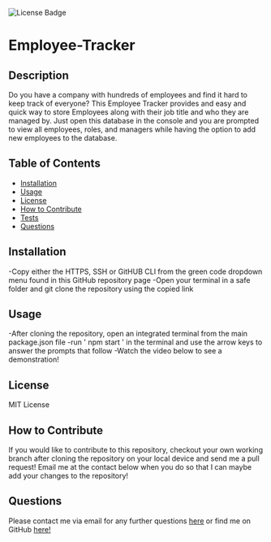 ![License Badge](https://img.shields.io/badge/license-MIT-yellow.svg)
# Employee-Tracker

## Description
Do you have a company with hundreds of employees and find it hard to keep track of everyone? This Employee Tracker provides and easy and quick way to store Employees along with their job title and who they are managed by. Just open this database in the console and you are prompted to view all employees, roles, and managers while having the option to add new employees to the database. 
## Table of Contents 

- [Installation](#installation)
- [Usage](#usage)
- [License](#license)
- [How to Contribute](#how-to-contribute)
- [Tests](#tests)
- [Questions](#questions)

## Installation
-Copy either the HTTPS, SSH or GitHUB CLI from the green code dropdown menu found in this GitHub repository page
-Open your terminal in a safe folder and git clone the repository using the copied link

## Usage
-After cloning the repository, open an integrated terminal from the main package.json file
-run ' npm start ' in the terminal and use the arrow keys to answer the prompts that follow
-Watch the video below to see a demonstration!

## License
MIT License

## How to Contribute
If you would like to contribute to this repository, checkout your own working branch after cloning the repository on your local device and send me a pull request! Email me at the contact below when you do so that I can maybe add your changes to the repository!

## Questions
Please contact me via email for any further questions [here](mailto:email@gmail.com) or find me on GitHub [here!](https://github.com/githubusername)
